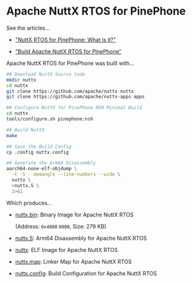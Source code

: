 # Apache NuttX RTOS for PinePhone

See the articles...

-   ["NuttX RTOS for PinePhone: What is it?"](https://lupyuen.github.io/articles/what)

-   ["Build Apache NuttX RTOS for PinePhone"](https://lupyuen.github.io/articles/lvgl2#appendix-build-apache-nuttx-rtos-for-pinephone)

Apache NuttX RTOS for PinePhone was built with...

```bash
## Download NuttX Source Code
mkdir nuttx
cd nuttx
git clone https://github.com/apache/nuttx nuttx
git clone https://github.com/apache/nuttx-apps apps

## Configure NuttX for PinePhone NSH Minimal Build
cd nuttx
tools/configure.sh pinephone:nsh

## Build NuttX
make

## Save the Build Config
cp .config nuttx.config

## Generate the Arm64 Disassembly
aarch64-none-elf-objdump \
  -t -S --demangle --line-numbers --wide \
  nuttx \
  >nuttx.S \
  2>&1
```

Which produces...

-   [nuttx.bin](nuttx.bin): Binary Image for Apache NuttX RTOS

    (Address: `0x4008` `0000`, Size: 279 KB)

-   [nuttx.S](nuttx.S): Arm64 Disassembly for Apache NuttX RTOS

-   [nuttx](nuttx): ELF Image for Apache NuttX RTOS

-   [nuttx.map](nuttx.map): Linker Map for Apache NuttX RTOS

-   [nuttx.config](nuttx.config): Build Configuration for Apache NuttX RTOS
